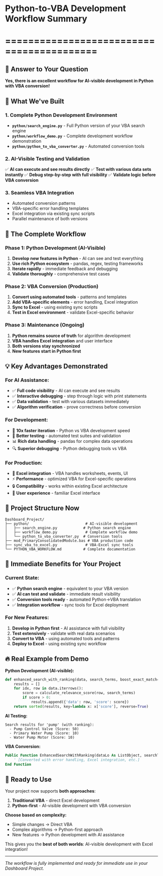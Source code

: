 # Python-to-VBA Development Workflow Summary
# ==========================================

## 🎯 **Answer to Your Question**

**Yes, there is an excellent workflow for AI-visible development in Python with VBA conversion!**

## 🚀 **What We've Built**

### **1. Complete Python Development Environment**
- **`python/search_engine.py`** - Full Python version of your VBA search engine
- **`python/workflow_demo.py`** - Complete development workflow demonstration
- **`python/python_to_vba_converter.py`** - Automated conversion tools

### **2. AI-Visible Testing and Validation**
✅ **AI can execute and see results directly**
✅ **Test with various data sets instantly**
✅ **Debug step-by-step with full visibility**
✅ **Validate logic before VBA conversion**

### **3. Seamless VBA Integration**
- Automated conversion patterns
- VBA-specific error handling templates
- Excel integration via existing sync scripts
- Parallel maintenance of both versions

## 🔄 **The Complete Workflow**

### **Phase 1: Python Development** (AI-Visible)
1. **Develop new features in Python** - AI can see and test everything
2. **Use rich Python ecosystem** - pandas, regex, testing frameworks  
3. **Iterate rapidly** - immediate feedback and debugging
4. **Validate thoroughly** - comprehensive test cases

### **Phase 2: VBA Conversion** (Production)
1. **Convert using automated tools** - patterns and templates
2. **Add VBA-specific elements** - error handling, Excel integration
3. **Sync to Excel** - using existing sync scripts
4. **Test in Excel environment** - validate Excel-specific behavior

### **Phase 3: Maintenance** (Ongoing)
1. **Python remains source of truth** for algorithm development
2. **VBA handles Excel integration** and user interface
3. **Both versions stay synchronized**
4. **New features start in Python first**

## 💡 **Key Advantages Demonstrated**

### **For AI Assistance:**
- ✅ **Full code visibility** - AI can execute and see results
- ✅ **Interactive debugging** - step through logic with print statements
- ✅ **Data validation** - test with various datasets immediately
- ✅ **Algorithm verification** - prove correctness before conversion

### **For Development:**
- 🚀 **10x faster iteration** - Python vs VBA development speed
- 🧪 **Better testing** - automated test suites and validation
- 📊 **Rich data handling** - pandas for complex data operations
- 🔍 **Superior debugging** - Python debugging tools vs VBA

### **For Production:**
- 🎯 **Excel integration** - VBA handles worksheets, events, UI
- ⚡ **Performance** - optimized VBA for Excel-specific operations
- 🔒 **Compatibility** - works within existing Excel architecture
- 👥 **User experience** - familiar Excel interface

## 📁 **Project Structure Now**

```
Dashboard_Project/
├── python/                          # AI-visible development
│   ├── search_engine.py            # Python search engine
│   ├── workflow_demo.py             # Complete workflow demo  
│   └── python_to_vba_converter.py  # Conversion tools
├── mod_PrimaryConsolidatedModule.bas # VBA production code
├── sync_vba_to_excel.py             # VBA-Excel sync tools
└── PYTHON_VBA_WORKFLOW.md          # Complete documentation
```

## 🎯 **Immediate Benefits for Your Project**

### **Current State:**
- ✅ **Python search engine** - equivalent to your VBA version
- ✅ **AI can test and validate** - immediate result visibility
- ✅ **Conversion tools ready** - automated Python→VBA translation
- ✅ **Integration workflow** - sync tools for Excel deployment

### **For New Features:**
1. **Develop in Python first** - AI assistance with full visibility
2. **Test extensively** - validate with real data scenarios  
3. **Convert to VBA** - using automated tools and patterns
4. **Deploy to Excel** - using existing sync workflow

## 🔥 **Real Example from Demo**

**Python Development (AI-visible):**
```python
def enhanced_search_with_ranking(data, search_terms, boost_exact_match=True):
    results = []
    for idx, row in data.iterrows():
        score = calculate_relevance_score(row, search_terms)
        if score > 0:
            results.append({'data': row, 'score': score})
    return sorted(results, key=lambda x: x['score'], reverse=True)
```

**AI Testing:**
```
Search results for 'pump' (with ranking):
  - Pump Control Valve (Score: 50)
  - Primary Water Pump (Score: 10) 
  - Water Pump Motor (Score: 10)
```

**VBA Conversion:**
```vb
Public Function EnhancedSearchWithRanking(dataLo As ListObject, searchTerms As Variant) As Variant
    ' [Converted with error handling, Excel integration, etc.]
End Function
```

## 🎉 **Ready to Use**

Your project now supports **both approaches**:

1. **Traditional VBA** - direct Excel development
2. **Python-first** - AI-visible development with VBA conversion

**Choose based on complexity:**
- Simple changes → Direct VBA
- Complex algorithms → Python-first approach
- New features → Python development with AI assistance

This gives you the **best of both worlds**: AI-visible development with Excel integration!

---

*The workflow is fully implemented and ready for immediate use in your Dashboard Project.*